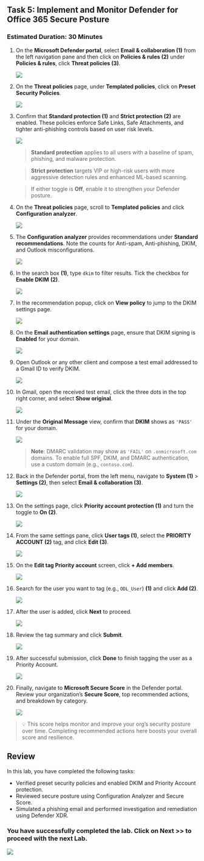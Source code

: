 ## Task 5: Implement and Monitor Defender for Office 365 Secure Posture

### Estimated Duration: 30 Minutes

1. On the **Microsoft Defender portal**, select **Email & collaboration (1)** from the left navigation pane and then click on **Policies & rules (2)** under **Policies & rules**, click **Threat policies (3)**.

   ![](./media/rd_day1_ex3_t1_1.png)

3. On the **Threat policies** page, under **Templated policies**, click on **Preset Security Policies**.
  
   ![](./media/rd_day1_ex3_t1_cor1.png)

1. Confirm that **Standard protection (1)** and **Strict protection (2)** are enabled. These policies enforce Safe Links, Safe Attachments, and tighter anti-phishing controls based on user risk levels.

   ![](./media/cord1e1_3.png)

   > **Standard protection** applies to all users with a baseline of spam, phishing, and malware protection.

   > **Strict protection** targets VIP or high-risk users with more aggressive detection rules and enhanced ML-based scanning.

   > If either toggle is **Off**, enable it to strengthen your Defender posture.

1. On the **Threat policies** page, scroll to **Templated policies** and click **Configuration analyzer**.
  
   ![](./media/rd_day1_ex3_t1_2.png)

1. The **Configuration analyzer** provides recommendations under **Standard recommendations**. Note the counts for Anti-spam, Anti-phishing, DKIM, and Outlook misconfigurations.
  
   ![](./media/rd_day1_ex3_t1_3.png)

1. In the search box **(1)**, type `dkim` to filter results. Tick the checkbox for **Enable DKIM** **(2)**.
  
   ![](./media/rd_day1_ex3_t1_4.png)

1. In the recommendation popup, click on **View policy** to jump to the DKIM settings page.
  
   ![](./media/rd_day1_ex3_t1_5.png)

1. On the **Email authentication settings** page, ensure that DKIM signing is **Enabled** for your domain.
  
   ![](./media/rd_day1_ex3_t1_6.png)

1. Open Outlook or any other client and compose a test email addressed to a Gmail ID to verify DKIM.
  
   ![](./media/rd_day1_ex3_t1_7.png)

1. In Gmail, open the received test email, click the three dots in the top right corner, and select **Show original**.
  
   ![](./media/rd_day1_ex3_t1_8.png)

1. Under the **Original Message** view, confirm that **DKIM** shows as `'PASS'` for your domain.
  
    ![](./media/rd_day1_ex3_t1_9.png)

    > **Note**: DMARC validation may show as `'FAIL'` on `.onmicrosoft.com` domains. To enable full SPF, DKIM, and DMARC authentication, use a custom domain (e.g., `contoso.com`).

1. Back in the Defender portal, from the left menu, navigate to **System (1)** > **Settings (2)**, then select **Email & collaboration (3)**.
  
    ![](./media/rd_day1_ex3_t1_10.png)

1. On the settings page, click **Priority account protection (1)** and turn the toggle to **On (2)**.
  
    ![](./media/rd_day1_ex3_t1_11.png)

1. From the same settings pane, click **User tags (1)**, select the **PRIORITY ACCOUNT (2)** tag, and click **Edit (3)**.
  
    ![](./media/rd_day1_ex3_t1_12.png)

1. On the **Edit tag Priority account** screen, click **+ Add members**.
  
    ![](./media/rd_day1_ex3_t1_13.png)

1. Search for the user you want to tag (e.g., `ODL_User`) **(1)** and click **Add (2)**.
  
    ![](./media/rd_day1_ex3_t1_14.png)

1. After the user is added, click **Next** to proceed.
  
    ![](./media/rd_day1_ex3_t1_15.png)

1. Review the tag summary and click **Submit**.
  
    ![](./media/rd_day1_ex3_t1_16.png)

1. After successful submission, click **Done** to finish tagging the user as a Priority Account.
  
    ![](./media/rd_day1_ex3_t1_17.png)

1. Finally, navigate to **Microsoft Secure Score** in the Defender portal. Review your organization’s **Secure Score**, top recommended actions, and breakdown by category.
  
    ![](./media/rd_day1_ex3_t1_18.png)

> 💡 This score helps monitor and improve your org’s security posture over time. Completing recommended actions here boosts your overall score and resilience.

## Review

In this lab, you have completed the following tasks:

- Verified preset security policies and enabled DKIM and Priority Account protection.
- Reviewed secure posture using Configuration Analyzer and Secure Score.
- Simulated a phishing email and performed investigation and remediation using Defender XDR.

### You have successfully completed the lab. Click on **Next >>** to proceed with the next Lab.

![](./media/rd_gs_1_9.png)
